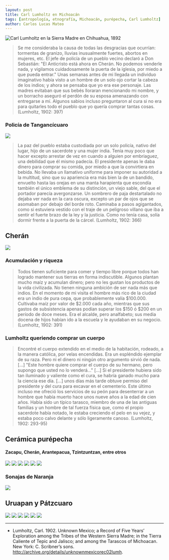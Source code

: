 ```yaml
---
layout: post
title: Carl Lumholtz en Michoacán
tags: [antropología, etnografía, Michoacán, purépecha, Carl Lumholtz]
author: Carlos Lucas Mateo
---
```


![Carl Lumholtz en la Sierra Madre en Chihuahua, 1892](/images/lumholtz-chihuahua.png)

>Se me consideraba la causa de todas las desgracias que ocurrían: tormentas de granizo, lluvias inusualmente fuertes, abortos en mujeres, etc. El jefe de policía de un pueblo vecino declaró a Don Sebastián: "El Anticristo está ahora en Cherán. No podemos venderle nada, y vigilamos cuidadosamente la puerta de la iglesia, por miedo a que pueda entrar." Unas semanas antes de mi llegada un individuo imaginativo había visto a un hombre de un solo ojo cortar la cabeza de los indios; y ahora se pensaba que yo era ese personaje. Las madres evitaban que sus bebés lloraran mencionando mi nombre, y un borracho aseguró el perdón de su esposa amenazando con entregarse a mí. Algunos sabios incluso preguntaron al cura si no era para quitarles todo el pueblo que yo quería comprar tantas cosas. (Lumholtz, 1902: 397)

### Policía de Tangancícuaro
![](/images/policeman-lumholtz.png)
>La paz del pueblo estaba custodiada por un solo policía, nativo del lugar, hijo de un sacerdote y una mujer india. Tenía muy poco que hacer excepto arrestar de vez en cuando a alguien por embriaguez, una debilidad que él mismo padecía. El presidente apenas le daba dinero para comprar su comida, por miedo a que la convirtiera en bebida. No llevaba un llamativo uniforme para imponer su autoridad a la multitud, sino que su apariencia era más bien la de un bandido, envuelto hasta las orejas en una manta harapienta que escondía también el único emblema de su distinción, un viejo sable, del que el portador parecía avergonzarse. Un sombrero de paja destartalado no dejaba ver nada en la cara oscura, excepto un par de ojos que se asomaban por debajo del borde roto. Caminaba a pasos agigantados, como si estuviera vestido con el traje de un peligroso villano que iba a sentir el fuerte brazo de la ley y la justicia. Como no tenía casa, solía dormir frente a la puerta de la cárcel. (Lumholtz, 1902: 366)

## Cherán
![](/images/street-cheran.png)

### Acumulación y riqueza
>Todos tienen suficiente para comer y tiempo libre porque todos han logrado mantener sus tierras en forma indiscutible. Algunos plantan mucho maíz y acumulan dinero; pero no les gustan los productos de la vida civilizada. No tienen ninguna ambición de ser nada más que indios. En el momento de mi visita el hombre más rico de la ciudad era un indio de pura cepa, que probablemente valía $100.000. Cultivaba maíz por valor de $2.000 cada año, mientras que sus gastos de subsistencia apenas podían superar los $150 ó $200 en un período de doce meses. Era el alcalde, pero analfabeto; sus media docena de hijos habían ido a la escuela y le ayudaban en su negocio. (Lumholtz, 1902: 391)

### Lumholtz queriendo comprar un cuerpo
>Encontré el cuerpo extendido en el medio de la habitación, rodeado, a la manera católica, por velas encendidas. Era un espléndido ejemplar de su raza. Pero ni el dinero ni ningún otro argumento sirvió de nada. [...] "Este hombre quiere comprar el cuerpo de su hermano, pero supongo que usted no lo venderá..." [...] Si el presidente hubiera sido tan iluminado y valiente como el cura, se habría ganado mucho para la ciencia ese día. [...] unos días más tarde obtuve permiso del presidente y del cura para excavar en el cementerio. Este último incluso me ofreció los servicios de su peón para desenterrar a un hombre que había muerto hace unos nueve años a la edad de cien años. Había sido un típico tarasco, miembro de una de las antiguas familias y un hombre de tal fuerza física que, como el propio sacerdote había notado, le estaba creciendo el pelo en su vejez, y estaba poco calvo delante y sólo ligeramente canoso. (Lumholtz, 1902: 293-95)

## Cerámica purépecha
#### Zacapu, Cherán, Arantepacua, Tzintzuntzan, entre otros
![](/images/unknownmexicorec02lumh_0457.jpg)
![](/images/unknownmexicorec02lumh_0452.jpg)
![](/images/terracota-bowl.png)
![](/images/unknownmexicorec02lumh_0447.jpg)
![](/images/unknownmexicorec02lumh_0482.jpg)
![](/images/unknownmexicorec02lumh_0484.jpg)

### Sonajas de Naranja
![](/images/unknownmexicorec02lumh_0466.jpg)

## Uruapan y Pátzcuaro
![](/images/unknownmexicorec02lumh_0494.jpg)
![](/images/unknownmexicorec02lumh_0495.jpg)
![](/images/unknownmexicorec02lumh_0497.jpg)
![](/images/unknownmexicorec02lumh_0463.jpg)
![](/images/unknownmexicorec02lumh_0496.jpg)
![](/images/unknownmexicorec02lumh_0503.jpg)

---

- Lumholtz, Carl. 1902. Unknown Mexico; a Record of Five Years’ Exploration among the Tribes of the Western Sierra Madre; in the Tierra Caliente of Tepic and Jalisco; and among the Tarascos of Michoacan. New York: C. Scribner’s sons. http://archive.org/details/unknownmexicorec02lumh.
